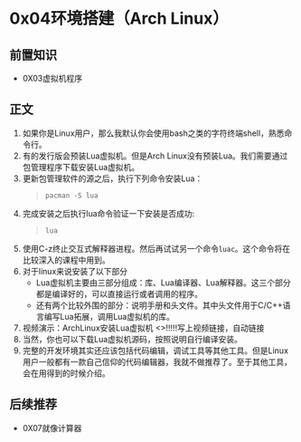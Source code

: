 # 0x04环境搭建（Arch Linux）
## 前置知识
* 0X03虚拟机程序
## 正文
1. 如果你是Linux用户，那么我默认你会使用bash之类的字符终端shell，熟悉命令行。
2. 有的发行版会预装Lua虚拟机。但是Arch Linux没有预装Lua。我们需要通过包管理程序下载安装Lua虚拟机。
3. 更新包管理软件的源之后，执行下列命令安装Lua：
    >```
    >pacman -S lua
    >```
4. 完成安装之后执行lua命令验证一下安装是否成功:
    >```
    >lua
    >```
5. 使用C-z终止交互式解释器进程。然后再试试另一个命令`luac`。这个命令将在比较深入的课程中用到。
6. 对于linux来说安装了以下部分
    * Lua虚拟机主要由三部分组成：库、Lua编译器、Lua解释器。这三个部分都是编译好的，可以直接运行或者调用的程序。
    * 还有两个比较外围的部分：说明手册和头文件。其中头文件用于C/C++语言编写Lua拓展，调用Lua虚拟机的库。
7. 视频演示：ArchLinux安装Lua虚拟机 <>!!!!!写上视频链接，自动链接
8. 当然，你也可以下载Lua虚拟机源码，按照说明自行编译安装。
9. 完整的开发环境其实还应该包括代码编辑，调试工具等其他工具。但是Linux用户一般都有一款自己信仰的代码编辑器，我就不做推荐了。至于其他工具，会在用得到的时候介绍。
## 后续推荐
* 0X07就像计算器


